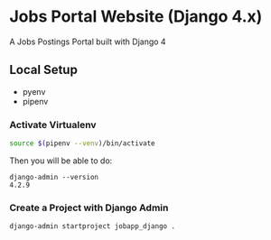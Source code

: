 # Jobs Portal Website (Django 4.x)
A Jobs Postings Portal built with Django 4

## Local Setup
- pyenv
- pipenv

### Activate Virtualenv
```sh
source $(pipenv --venv)/bin/activate
```

Then you will be able to do:
```
django-admin --version
4.2.9
```

### Create a Project with Django Admin
```sh
django-admin startproject jobapp_django .
```